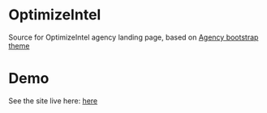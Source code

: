 OptimizeIntel
====================

Source for OptimizeIntel agency landing page, based on [Agency bootstrap theme ](https://startbootstrap.com/template-overviews/agency/)


# Demo

See the site live here: [here](https://aelmgren.github.io/OptimizeIntel)

